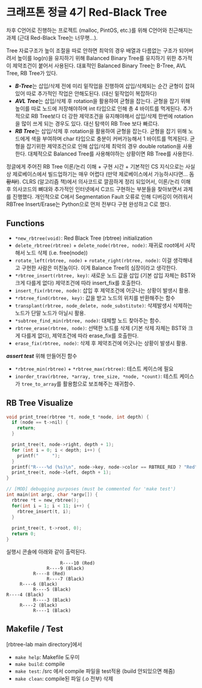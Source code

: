 # 크래프톤 정글 4기 Red-Black Tree

차후 C언어로 진행하는 프로젝트 (malloc, PintOS, etc.)를 위해 C언어와 친근해지는 과제 (근대 Red-Black Tree는 너무햇...). 

Tree 자료구조가 높이 조절을 따로 안하면 최악의 경우 배열과 다름없는 구조가 되어버려서 높이를 log(n)을 유지하기 위해 Balanced Binary Tree를 유지하기 위한 추가적이 제약조건이 붙어서 사용된다. 대표적인 Balanced Binary Tree는 B-Tree, AVL Tree, RB Tree가 있다.

- ***B-Tree***는 삽입/삭제 전에 미리 밑작업을 진행하여 삽입/삭제되는 순간 균형이 잡혀있어 따로 추가적인 작업은 안해도된다. (대신 밑작업이 복잡하다)
- ***AVL Tree***는 삽입/삭제 후 rotation을 활용하여 균형을 잡는다. 균형을 잡기 위해 높이를 따로 노드에 저장해야하며 int 타입으로 인해 총 4 바이트를 먹게된다. 추가적으로 RB Tree보다 더 강한 제약조건을 유지해야해서 삽입/삭제 한번에 rotation을 많이 쓰게 되는 경우도 있다. 대신 탐색이 RB Tree 보다 빠르다.
- ***RB Tree***는 삽입/삭제 후 rotation을 활용하여 균형을 잡는다. 균형을 잡기 위해 노드에게 색을 부여하며 char 타입으로 충분이 커버가능해서 1 바이트를 먹게된다. 균형을 잡기위한 제약조건으로 인해 삽입/삭제 최악의 경우 double rotation을 사용한다. 대체적으로 Balanced Tree를 사용해야하는 상황이면 RB Tree를 사용한다.

정글에게 주어진 RB Tree 이론/논리 이해 + 구현 시간 + 기본적인 CS 지식으로는 사실상 제로베이스에서 빌드업하기는 매우 어렵다 (만약 제로베이스에서 가능하시다면... ~~돔황챠!~~). CLRS (알고리즘 책)에서 의사코드로 깔끔하게 정리 되있어서, 이론/논리 이해 후 의사코드의 뼈대와 추가적인 인터넷에서 C코드 구현하는 부분들을 찾아보면서 과제를 진행했다. 개인적으로 C에서 Segmentation Fault 오류로 인해 디버깅이 어려워서 RBTree Insert/Erase는 Python으로 먼저 전부다 구현 완성하고 C로 했다.

## Functions
- `*new_rbtree(void)`: Red Black Tree (rbtree) initialization
- `delete_rbtree(rbtree)` + `delete_node(rbtree, node)`: 재귀로 root에서 시작해서 노드 삭제 (i.e. free(node))
- `rotate_left(rbtree, node)` + `rotate_right(rbtree, node)`: 이걸 생각해내고 구현한 사람은 미친놈이다. 이게 Balance Tree의 심장이라고 생각한다.
- `*rbtree_insert(rbtree, key)`: 새로운 노드 값을 삽입 (기본 삽입 자체는 BST와 크게 다를게 없다) 제약조건에 따라 insert_fix를 호출한다.
- `insert_fix(rbtree, node)`: 삽입 후 제약조건에 어긋나는 상황이 발생시 활용.
- `*rbtree_find(rbtree, key)`: 값을 받고 노드의 위치를 반환해주는 함수
- `transplant(rbtree, node_delete, node_substitute)`: 삭제발생시 삭제하는 노드가 단말 노드가 아닐시 활용.
- `*subtree_find_min(rbtree, node)`: 대체할 노드 찾아주는 함수.
- `rbtree_erase(rbtree, node)`: 선택한 노드를 삭제 (기본 삭제 자체는 BST와 크게 다를게 없다), 제약조건에 따라 erase_fix를 호출한다.
- `erase_fix(rbtree, node)`: 삭제 후 제약조건에 어긋나는 상황이 발생시 활용.

***assert test*** 위해 만들어진 함수
- `*rbtree_min(rbtree)` + `*rbtree_max(rbtree)`: 테스트 케이스에 필요
- `inorder_trav(rbtree, *array, tree_size, *node, *count)`: 테스트 케이스가 `tree_to_array`를 활용함으로 보조해주는 재귀함수.

## RB Tree Visualize
```C
void print_tree(rbtree *t, node_t *node, int depth) {
  if (node == t->nil) {
    return;
  }

  print_tree(t, node->right, depth + 1);
  for (int i = 0; i < depth; i++) {
    printf("     ");
  }
  printf("R----%d (%s)\n", node->key, node->color == RBTREE_RED ? "Red" : "Black");
  print_tree(t, node->left, depth + 1);
}

// [MOD] debugging purposes (must be commented for 'make test')
int main(int argc, char *argv[]) {
  rbtree *t = new_rbtree();
  for(int i = 1; i < 11; i++) {
    rbtree_insert(t, i);
  }
  
  print_tree(t, t->root, 0);
  return 0;
}
```

실행시 콘솔에 아래와 같이 출력된다.

```text
                    R----10 (Red)
               R----9 (Black)
          R----8 (Red)
               R----7 (Black)
     R----6 (Black)
          R----5 (Black)
R----4 (Black)
          R----3 (Black)
     R----2 (Black)
          R----1 (Black)
```

## Makefile / Test
[rbtree-lab main directory]에서 
- `make help`: Makefile 도우미
- `make build`: compile
- `make test`: /src 에서 compile 파일을 test적용 (build 안되있으면 해줌)
- `make clean`: compile된 파일 (.o 전부) 삭제

